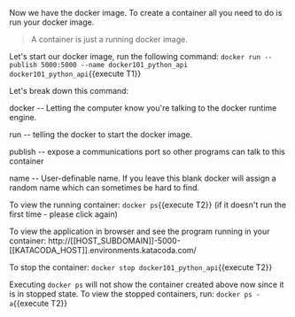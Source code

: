 Now we have the docker image.  To create a container all you need to do is run your docker image.

>A container is just a running docker image.

Let's start our docker image, run the following command: `docker run --publish 5000:5000 --name docker101_python_api docker101_python_api`{{execute T1}} 

Let's break down this command:

docker -- Letting the computer know you're talking to the docker runtime engine.

run -- telling the docker to start the docker image.

publish -- expose a communications port so other programs can talk to this container

name -- User-definable name.  If you leave this blank docker will assign a random name which can sometimes be hard to find.


To view the running container: `docker ps`{{execute T2}}  (if it doesn't run the first time - please click again)

To view the application in browser and see the program running in your container: http://[[HOST_SUBDOMAIN]]-5000-[[KATACODA_HOST]].environments.katacoda.com/

To stop the container: `docker stop docker101_python_api`{{execute T2}}

Executing `docker ps` will not show the container created above now since it is in stopped state. To view the stopped containers, run: `docker ps -a`{{execute T2}}